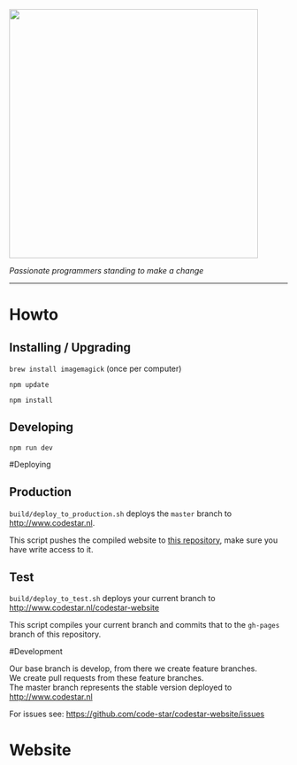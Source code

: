<img align=center src=https://cloud.githubusercontent.com/assets/4116708/12473911/e67fdd44-c016-11e5-9c21-5714e07549fe.png width=450 />

*Passionate programmers standing to make a change*

---

# Howto
## Installing / Upgrading

`brew install imagemagick` (once per computer)

`npm update`

`npm install`

## Developing
`npm run dev`

#Deploying

## Production
`build/deploy_to_production.sh` deploys the `master` branch to http://www.codestar.nl.

This script pushes the compiled website to [this repository](https://github.com/code-star/code-star.github.io#master), make sure you have write access to it.

## Test
`build/deploy_to_test.sh` deploys your current branch to http://www.codestar.nl/codestar-website

This script compiles your current branch and commits that to the `gh-pages` branch of this repository.

#Development

Our base branch is develop, from there we create feature branches.  
We create pull requests from these feature branches.  
The master branch represents the stable version deployed to http://www.codestar.nl

For issues see: https://github.com/code-star/codestar-website/issues

# Website
